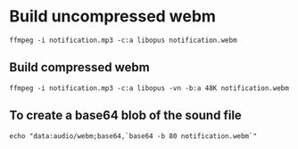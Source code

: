 # Build uncompressed webm

```
ffmpeg -i notification.mp3 -c:a libopus notification.webm
```

## Build compressed webm

```
ffmpeg -i notification.mp3 -c:a libopus -vn -b:a 48K notification.webm
```

## To create a base64 blob of the sound file

```
echo "data:audio/webm;base64,`base64 -b 80 notification.webm`"
```
